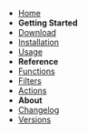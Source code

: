 * [Home](/)
* **Getting Started**
* [Download](getting-started/download.md "Download Secondary Title for WordPress")
* [Installation](getting-started/installation.md "Install Secondary Title for WordPress")
* [Usage](getting-started/usage.md "Using Secondary Title")
* **Reference**
* [Functions](reference/functions.md)
* [Filters](reference/filters.md "Filter Secondary Title with filter hooks")
* [Actions](reference/actions.md)
* **About**
* [Changelog](about/changelog.md)
* [Versions](about/versions.md)
